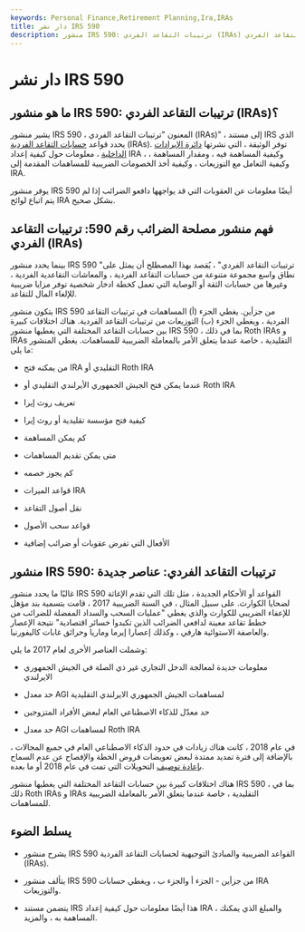 ```yaml
---
keywords: Personal Finance,Retirement Planning,Ira,IRAs
title: دار نشر IRS 590
description: منشور IRS 590: ترتيبات التقاعد الفردي (IRAs) يشير إلى وثيقة مصلحة الضرائب التي تحدد قواعد ترتيبات التقاعد الفردي.
---
```


# دار نشر IRS 590
## ما هو منشور IRS 590: ترتيبات التقاعد الفردي (IRAs)؟

يشير منشور IRS 590 ، المعنون "ترتيبات التقاعد الفردي (IRAs)" ، إلى مستند IRS الذي يحدد قواعد [حسابات التقاعد الفردية](/ira) (IRAs). توفر الوثيقة ، التي نشرتها [دائرة الإيرادات الداخلية](/irs) ، معلومات حول كيفية إعداد IRA ، وكيفية المساهمة فيه ، ومقدار المساهمة ، وكيفية التعامل مع التوزيعات ، وكيفية أخذ الخصومات الضريبية للمساهمات المقدمة إلى IRA.

يوفر منشور IRS 590 أيضًا معلومات عن العقوبات التي قد يواجهها دافعو الضرائب إذا لم يتم اتباع لوائح IRA بشكل صحيح.

## فهم منشور مصلحة الضرائب رقم 590: ترتيبات التقاعد الفردي (IRAs)

بينما يحدد منشور IRS 590 "ترتيبات التقاعد الفردي" ، يُقصد بهذا المصطلح أن يمثل على نطاق واسع مجموعة متنوعة من حسابات التقاعد الفردية ، والمعاشات التقاعدية الفردية ، وغيرها من حسابات الثقة أو الوصاية التي تعمل كخطة ادخار شخصية توفر مزايا ضريبية للإلغاء المال للتقاعد.

يتكون منشور IRS 590 من جزأين. يغطي الجزء (أ) المساهمات في ترتيبات التقاعد الفردية ، ويغطي الجزء (ب) التوزيعات من ترتيبات التقاعد الفردية. هناك اختلافات كبيرة بين حسابات التقاعد المختلفة التي يغطيها منشور IRS 590 ، بما في ذلك Roth IRAs و IRAs التقليدية ، خاصة عندما يتعلق الأمر بالمعاملة الضريبية للمساهمات. يغطي المنشور ما يلي:

- من يمكنه فتح IRA التقليدي أو Roth IRA

- عندما يمكن فتح الجيش الجمهوري الأيرلندي التقليدي أو Roth IRA

- تعريف روث إيرا

- كيفية فتح مؤسسة تقليدية أو روث إيرا

- كم يمكن المساهمة

- متى يمكن تقديم المساهمات

- كم يجوز خصمه

- قواعد الميراث IRA

- نقل أصول التقاعد

- قواعد سحب الأصول

- الأفعال التي تفرض عقوبات أو ضرائب إضافية

## منشور IRS 590: ترتيبات التقاعد الفردي: عناصر جديدة

غالبًا ما يحدد منشور IRS 590 القواعد أو الأحكام الجديدة ، مثل تلك التي تقدم الإغاثة لضحايا الكوارث. على سبيل المثال ، في السنة الضريبية 2017 ، قامت بتسمية بند مؤهل للإعفاء الضريبي للكوارث والذي يغطي "عمليات السحب والسداد المفضلة للضرائب من خطط تقاعد معينة لدافعي الضرائب الذين تكبدوا خسائر اقتصادية" نتيجة الإعصار والعاصفة الاستوائية هارفي ، وكذلك إعصارا إيرما وماريا وحرائق غابات كاليفورنيا.

وشملت العناصر الأخرى لعام 2017 ما يلي:

- معلومات جديدة لمعالجة الدخل التجاري غير ذي الصلة في الجيش الجمهوري الايرلندي

- حد معدل AGI لمساهمات الجيش الجمهوري الايرلندي التقليدية

- حد معدّل للذكاء الاصطناعي العام لبعض الأفراد المتزوجين

- حد معدل AGI لمساهمات Roth IRA

في عام 2018 ، كانت هناك زيادات في حدود الذكاء الاصطناعي العام في جميع المجالات ، بالإضافة إلى فترة تمديد ممتدة لبعض تعويضات قروض الخطة والإفصاح عن عدم السماح [بإعادة توصيف](/recharacterization) التحويلات التي تمت في عام 2018 أو ما بعده.

هناك اختلافات كبيرة بين حسابات التقاعد المختلفة التي يغطيها منشور IRS 590 ، بما في ذلك Roth IRAs و IRAs التقليدية ، خاصة عندما يتعلق الأمر بالمعاملة الضريبية للمساهمات.

## يسلط الضوء

- يشرح منشور IRS 590 القواعد الضريبية والمبادئ التوجيهية لحسابات التقاعد الفردية (IRAs).

- يتألف منشور IRS 590 من جزأين - الجزء أ والجزء ب ، ويغطي حسابات IRA والتوزيعات.

- يتضمن مستند IRS هذا أيضًا معلومات حول كيفية إعداد IRA ، والمبلغ الذي يمكنك المساهمة به ، والمزيد.

